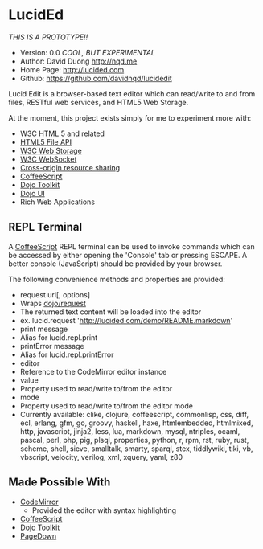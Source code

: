 LucidEd
=======

*THIS IS A PROTOTYPE!!*

* Version: 0.0 *COOL, BUT EXPERIMENTAL*
* Author: David Duong <http://nqd.me>
* Home Page: <http://lucided.com>
* Github: <https://github.com/davidnqd/lucidedit>

Lucid Edit is a browser-based text editor which can read/write to and from files, RESTful
web services, and HTML5 Web Storage.

At the moment, this project exists simply for me to experiment more with:

* W3C HTML 5 and related
 * [HTML5 File API](http://en.wikipedia.org/wiki/HTML5_File_API)
 * [W3C Web Storage](http://en.wikipedia.org/wiki/Web_storage)
 * [W3C WebSocket](http://en.wikipedia.org/wiki/WebSocket)
* [Cross-origin resource sharing](http://en.wikipedia.org/wiki/Cross-origin_resource_sharing)
* [CoffeeScript](http://coffeescript.org)
* [Dojo Toolkit](http://dojotoolkit.org/)
 * [Dojo UI](http://dojotoolkit.org/widgets/)
* Rich Web Applications

REPL Terminal
-------------

A [CoffeeScript](http://coffeescript.org/) REPL terminal can be used to invoke commands
which can be accessed by either opening the 'Console' tab or pressing ESCAPE. A
better console (JavaScript) should be provided by your browser.

The following convenience methods and properties are provided:

* request url[, options]
 * Wraps [dojo/request](http://dojotoolkit.org/reference-guide/1.8/dojo/request.html)
 * The returned text content will be loaded into the editor
 * ex. lucid.request 'http://lucided.com/demo/README.markdown'
* print message
 * Alias for lucid.repl.print
* printError message
 * Alias for lucid.repl.printError
* editor
 * Reference to the CodeMirror editor instance
* value
 * Property used to read/write to/from the editor
* mode
 * Property used to read/write to/from the editor mode
 * Currently available:
clike, clojure, coffeescript, commonlisp, css, diff, ecl, erlang,
gfm, go, groovy, haskell, haxe, htmlembedded, htmlmixed, http, javascript, jinja2, less,
lua, markdown, mysql, ntriples, ocaml, pascal, perl, php, pig, plsql, properties, python,
r, rpm, rst, ruby, rust, scheme, shell, sieve, smalltalk, smarty, sparql, stex,
tiddlywiki, tiki, vb, vbscript, velocity, verilog, xml, xquery, yaml, z80

Made Possible With
------------------

* [CodeMirror](http://codemirror.net/)
  * Provided the editor with syntax highlighting
* [CoffeeScript](http://coffeescript.org/)
* [Dojo Toolkit](http://dojotoolkit.org/)
* [PageDown](http://code.google.com/p/pagedown/)



